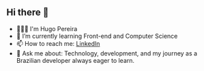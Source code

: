 ## Hi there 👋

- 🧑🏻‍🦲 I'm Hugo Pereira
- 🌱 I’m currently learning Front-end and Computer Science
- 📫 How to reach me: [LinkedIn](https://www.linkedin.com/in/hugopereiradev/)
- 💬 Ask me about: Technology, development, and my journey as a Brazilian developer always eager to learn.
